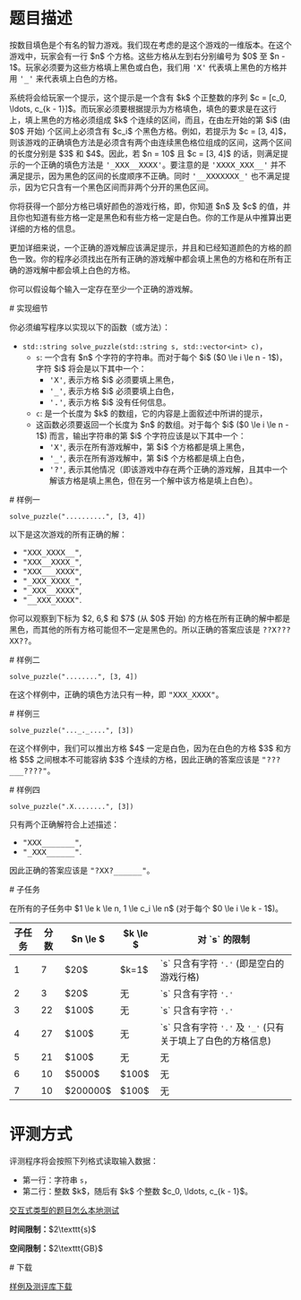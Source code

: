 # 题目描述

<p>按数目填色是个有名的智力游戏。我们现在考虑的是这个游戏的一维版本。在这个游戏中，玩家会有一行 $n$ 个方格。这些方格从左到右分别编号为 $0$ 至 $n - 1$。玩家必须要为这些方格填上黑色或白色，我们用 <samp>&#39;X&#39;</samp> 代表填上黑色的方格并用 <samp>&#39;_&#39;</samp> 来代表填上白色的方格。</p>
<p>系统将会给玩家一个提示，这个提示是一个含有 $k$ 个正整数的序列 $c = [c_0, \ldots, c_{k - 1}]$。而玩家必须要根据提示为方格填色，填色的要求是在这行上，填上黑色的方格必须组成 $k$ 个连续的区间，而且，在由左开始的第 $i$ (由 $0$ 开始) 个区间上必须含有 $c_i$ 个黑色方格。例如，若提示为 $c = [3, 4]$，则该游戏的正确填色方法是必须含有两个由连续黑色格位组成的区间，这两个区间的长度分别是 $3$ 和 $4$。因此，若 $n = 10$ 且 $c = [3, 4]$ 的话，则满足提示的一个正确的填色方法是 <samp>&#39;_XXX__XXXX&#39;</samp>。要注意的是 <samp>&#39;XXXX_XXX__&#39;</samp> 并不满足提示，因为黑色的区间的长度顺序不正确。同时 <samp>&#39;__XXXXXXX_&#39;</samp> 也不满足提示，因为它只含有一个黑色区间而非两个分开的黑色区间。</p>
<p>你将获得一个部分方格已填好颜色的游戏行格，即，你知道 $n$ 及 $c$ 的值，并且你也知道有些方格一定是黑色和有些方格一定是白色。你的工作是从中推算出更详细的方格的信息。</p>
<p>更加详细来说，一个正确的游戏解应该满足提示，并且和已经知道颜色的方格的颜色一致。你的程序必须找出在所有正确的游戏解中都会填上黑色的方格和在所有正确的游戏解中都会填上白色的方格。</p>
<p>你可以假设每个输入一定存在至少一个正确的游戏解。</p>
# 实现细节


<p>你必须编写程序以实现以下的函数（或方法）：</p>
<ul><li><code>std::string solve_puzzle(std::string s, std::vector&lt;int&gt; c)</code>，<ul><li><code>s</code>: 一个含有 $n$ 个字符的字符串。而对于每个 $i$ ($0 \le i \le n - 1$)，字符 $i$ 将会是以下其中一个：<ul><li><samp>&#39;X&#39;</samp>, 表示方格 $i$ 必须要填上黑色，</li>
<li><samp>&#39;_&#39;</samp>, 表示方格 $i$ 必须要填上白色，</li>
<li><samp>&#39;.&#39;</samp>, 表示方格 $i$ 没有任何信息。</li>
</ul></li>
<li><code>c</code>: 是一个长度为 $k$ 的数组，它的内容是上面叙述中所讲的提示，</li>
<li>这函数必须要返回一个长度为 $n$ 的数组。对于每个 $i$ ($0 \le i \le n - 1$) 而言，输出字符串的第 $i$ 个字符应该是以下其中一个：<ul><li><samp>&#39;X&#39;</samp>, 表示在所有游戏解中，第 $i$ 个方格都是填上黑色，</li>
<li><samp>&#39;_&#39;</samp>, 表示在所有游戏解中，第 $i$ 个方格都是填上白色，</li>
<li><samp>&#39;?&#39;</samp>, 表示其他情况（即该游戏中存在两个正确的游戏解，且其中一个解该方格是填上黑色，但在另一个解中该方格是填上白色）。</li>
</ul></li>
</ul></li>
</ul># 样例一


<p><code>solve_puzzle(&#34;..........&#34;, [3, 4])</code></p>
<p>以下是这次游戏的所有正确的解：</p>
<ul><li><samp>&#34;XXX_XXXX__&#34;</samp>,</li>
<li><samp>&#34;XXX__XXXX_&#34;</samp>,</li>
<li><samp>&#34;XXX___XXXX&#34;</samp>,</li>
<li><samp>&#34;_XXX_XXXX_&#34;</samp>,</li>
<li><samp>&#34;_XXX__XXXX&#34;</samp>,</li>
<li><samp>&#34;__XXX_XXXX&#34;</samp>.</li>
</ul><p>你可以观察到下标为 $2, 6,$ 和 $7$ (从 $0$ 开始) 的方格在所有正确的解中都是黑色，而其他的所有方格可能但不一定是黑色的。所以正确的答案应该是 <samp>??X???XX??</samp>。</p>
# 样例二


<p><code>solve_puzzle(&#34;........&#34;, [3, 4])</code></p>
<p>在这个样例中，正确的填色方法只有一种，即 <samp>&#34;XXX_XXXX&#34;</samp>。</p>
# 样例三


<p><code>solve_puzzle(&#34;..._._....&#34;, [3])</code></p>
<p>在这个样例中，我们可以推出方格 $4$ 一定是白色，因为在白色的方格 $3$ 和方格 $5$ 之间根本不可能容纳 $3$ 个连续的方格，因此正确的答案应该是 <samp>&#34;???___????&#34;</samp>。</p>
# 样例四


<p><code>solve_puzzle(&#34;.X........&#34;, [3])</code></p>
<p>只有两个正确解符合上述描述：</p>
<ul><li><samp>&#34;XXX_______&#34;</samp>,</li>
<li><samp>&#34;_XXX______&#34;</samp>.</li>
</ul><p>因此正确的答案应该是 <samp>&#34;?XX?______&#34;</samp>。</p>
# 子任务


<p>在所有的子任务中 $1 \le k \le n, 1 \le c_i \le n$ (对于每个 $0 \le i \le k - 1$)。</p>
<div class="table-responsive">
<table class="table table-bordered table-text-center table-vertical-middle"><thead><tr><th>子任务</th>
<th>分数</th>
<th>$n \le $</th>
<th>$k \le $</th>
<th>对 `s` 的限制</th>
</tr></thead><tbody><tr><td>1</td><td>7</td><td>$20$</td><td>$k=1$</td><td>`s` 只含有字符 <samp>&#39;.&#39;</samp> (即是空白的游戏行格)</td></tr><tr><td>2</td><td>3</td><td>$20$</td><td>无</td><td>`s` 只含有字符 <samp>&#39;.&#39;</samp></td></tr><tr><td>3</td><td>22</td><td>$100$</td><td>无</td><td>`s` 只含有字符 <samp>&#39;.&#39;</samp></td></tr><tr><td>4</td><td>27</td><td>$100$</td><td>无</td><td>`s` 只含有字符 <samp>&#39;.&#39;</samp> 及 <samp>&#39;_&#39;</samp> (只有关于填上了白色的方格信息)</td></tr><tr><td>5</td><td>21</td><td>$100$</td><td>无</td><td>无</td></tr><tr><td>6</td><td>10</td><td>$5000$</td><td>$100$</td><td>无</td></tr><tr><td>7</td><td>10</td><td>$200000$</td><td>$100$</td><td>无</td></tr></tbody></table></div>

# 评测方式


<p>评测程序将会按照下列格式读取输入数据：</p>
<ul><li>第一行：字符串 <code>s</code>，</li>
<li>第二行：整数 $k$，随后有 $k$ 个整数 $c_0, \ldots, c_{k - 1}$。</li>
</ul><p><a href="/faq">交互式类型的题目怎么本地测试</a></p>
<p><strong>时间限制：</strong>$2\texttt{s}$</p>
<p><strong>空间限制：</strong>$2\texttt{GB}$</p>
# 下载


<p><a href="/download.php?type=problem&amp;id=238">样例及测评库下载</a></p>
